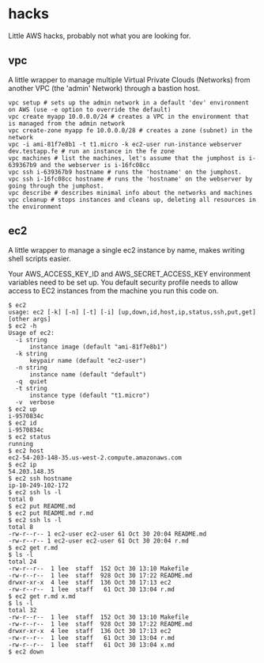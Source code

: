 # hacks
Little AWS hacks, probably not what you are looking for.

## vpc

A little wrapper to manage multiple Virtual Private Clouds (Networks) from another VPC (the 'admin' Network)
through a bastion host.

```
vpc setup # sets up the admin network in a default 'dev' environment on AWS (use -e option to override the default)
vpc create myapp 10.0.0.0/24 # creates a VPC in the environment that is managed from the admin network
vpc create-zone myapp fe 10.0.0.0/28 # creates a zone (subnet) in the network
vpc -i ami-81f7e8b1 -t t1.micro -k ec2-user run-instance webserver dev.testapp.fe # run an instance in the fe zone
vpc machines # list the machines, let's assume that the jumphost is i-639367b9 and the webserver is i-16fc08cc
vpc ssh i-639367b9 hostname # runs the 'hostname' on the jumphost.
vpc ssh i-16fc08cc hostname # runs the 'hostname' on the webserver by going through the jumphost.
vpc describe # describes minimal info about the networks and machines
vpc cleanup # stops instances and cleans up, deleting all resources in the environment
```

## ec2

A little wrapper to manage a single ec2 instance by name, makes writing shell scripts easier. 

Your AWS_ACCESS_KEY_ID and AWS_SECRET_ACCESS_KEY environment variables need to be set up. You default security profile
needs to allow access to EC2 instances from the machine you run this code on.

```
$ ec2
usage: ec2 [-k] [-n] [-t] [-i] [up,down,id,host,ip,status,ssh,put,get] [other args]
$ ec2 -h
Usage of ec2:
  -i string
      instance image (default "ami-81f7e8b1")
  -k string
      keypair name (default "ec2-user")
  -n string
      instance name (default "default")
  -q  quiet
  -t string
      instance type (default "t1.micro")
  -v  verbose
$ ec2 up
i-9570834c
$ ec2 id
i-9570834c
$ ec2 status
running
$ ec2 host
ec2-54-203-148-35.us-west-2.compute.amazonaws.com
$ ec2 ip
54.203.148.35
$ ec2 ssh hostname
ip-10-249-102-172
$ ec2 ssh ls -l
total 0
$ ec2 put README.md
$ ec2 put README.md r.md
$ ec2 ssh ls -l
total 8
-rw-r--r-- 1 ec2-user ec2-user 61 Oct 30 20:04 README.md
-rw-r--r-- 1 ec2-user ec2-user 61 Oct 30 20:04 r.md
$ ec2 get r.md
$ ls -l
total 24
-rw-r--r--  1 lee  staff  152 Oct 30 13:10 Makefile
-rw-r--r--  1 lee  staff  928 Oct 30 17:22 README.md
drwxr-xr-x  4 lee  staff  136 Oct 30 17:13 ec2
-rw-r--r--  1 lee  staff   61 Oct 30 13:04 r.md
$ ec2 get r.md x.md
$ ls -l
total 32
-rw-r--r--  1 lee  staff  152 Oct 30 13:10 Makefile
-rw-r--r--  1 lee  staff  928 Oct 30 17:22 README.md
drwxr-xr-x  4 lee  staff  136 Oct 30 17:13 ec2
-rw-r--r--  1 lee  staff   61 Oct 30 13:04 r.md
-rw-r--r--  1 lee  staff   61 Oct 30 13:04 x.md
$ ec2 down
```